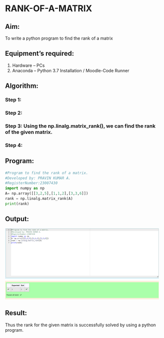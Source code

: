 # RANK-OF-A-MATRIX
## Aim:
To write a python program to find the rank of a matrix
## Equipment’s required:
1. 	Hardware – PCs
2. 	Anaconda – Python 3.7 Installation / Moodle-Code Runner
## Algorithm:
### Step 1: 
### Step 2: 
### Step 3: Using the np.linalg.matrix_rank(), we can find the rank of the given matrix.
### Step 4: 
## Program:
```python
#Program to find the rank of a matrix.
#Developed by: PRAVIN KUMAR A.
#RegisterNumber:23007430
import numpy as np
A= np.array([[3,2,5],[1,1,2],[3,3,6]])
rank = np.linalg.matrix_rank(A)
print(rank)
```
## Output:
![output](Rank%20of%20a%20matrix.png)
## Result:
Thus the rank for the given matrix is successfully solved by  using a python program.

